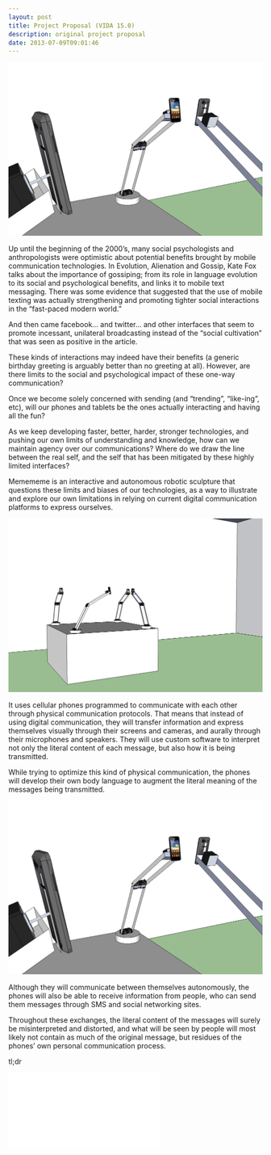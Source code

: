 ```yaml
---
layout: post
title: Project Proposal (VIDA 15.0)
description: original project proposal
date: 2013-07-09T09:01:46
---
```

![](/assets/posts/project-proposal-vida-15-0/vida02.png)

Up until the beginning of the 2000’s, many social psychologists and anthropologists were optimistic about potential benefits brought by mobile communication technologies. In Evolution, Alienation and Gossip, Kate Fox talks about the importance of gossiping; from its role in language evolution to its social and psychological benefits, and links it to mobile text messaging. There was some evidence that suggested that the use of mobile texting was actually strengthening and promoting tighter social interactions in the “fast-paced modern world.”

And then came facebook… and twitter… and other interfaces that seem to promote incessant, unilateral broadcasting instead of the “social cultivation” that was seen as positive in the article.

These kinds of interactions may indeed have their benefits (a generic birthday greeting is arguably better than no greeting at all). However, are there limits to the social and psychological impact of these one-way communication?

Once we become solely concerned with sending (and “trending”, “like-ing”, etc), will our phones and tablets be the ones actually interacting and having all the fun?

As we keep developing faster, better, harder, stronger technologies, and pushing our own limits of understanding and knowledge, how can we maintain agency over our communications? Where do we draw the line between the real self, and the self that has been mitigated by these highly limited interfaces?

Memememe is an interactive and autonomous robotic sculpture that questions these limits and biases of our technologies, as a way to illustrate and explore our own limitations in relying on current digital communication platforms to express ourselves.

![](/assets/posts/project-proposal-vida-15-0/vida00.png)

It uses cellular phones programmed to communicate with each other through physical communication protocols. That means that instead of using digital communication, they will transfer information and express themselves visually through their screens and cameras, and aurally through their microphones and speakers. They will use custom software to interpret not only the literal content of each message, but also how it is being transmitted.

While trying to optimize this kind of physical communication, the phones will develop their own body language to augment the literal meaning of the messages being transmitted.

![](/assets/posts/project-proposal-vida-15-0/vida02.png)

Although they will communicate between themselves autonomously, the phones will also be able to receive information from people, who can send them messages through SMS and social networking sites.

Throughout these exchanges, the literal content of the messages will surely be misinterpreted and distorted, and what will be seen by people will most likely not contain as much of the original message, but residues of the phones’ own personal communication process.

tl;dr
<div class="video-wrapper video-wrapper-16x9">
  <iframe src="//player.vimeo.com/video/88619700?portrait=0&amp;color=ff9933" frameborder="0" webkitallowfullscreen="" mozallowfullscreen="" allowfullscreen=""></iframe>
</div>
